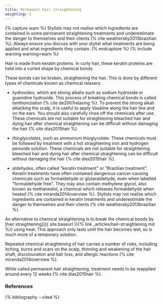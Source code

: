 ```yaml
---
title: Permanent hair straightening
weighting: 2
---
```


{% capture warn %}
Stylists may not realise which ingredients are contained in some permanent straightening treatments and underestimate the danger to themselves and their clients {% cite weathersby2013brazilian %}. Always ensure you discuss with your stylist what treatments are being applied and what ingredients they contain.
{% endcapture %}
{% include warning warning=warn %}

Hair is made from keratin proteins. In curly hair, these keratin proteins are held into a curled shape by chemical bonds.

These bonds can be broken, straightening the hair. This is done by different types of chemicals known as chemical relaxers:

- *hydroxides*, which are strong alkalis such as sodium hydroxide or guanidine hydroxide. This process of breaking chemical bonds is called *lanthionization* {% cite de2007relaxing %}. To prevent the strong alkali attacking the scalp, it is useful to apply Vaseline along the hair line and on the ears. You should also carefully rinse off the chemicals after use. These chemicals are not suitable for straightening bleached hair and dying hair after chemical straightening can be difficult without damaging the hair {% cite dias2015hair %}.

- *thioglycolates*, such as ammonium thioglycolate. These chemicals must be followed by treatment with a hot straightening iron and hydrogen peroxide solution. These chemicals are not suitable for straightening bleached hair and dying hair after chemical straightening can be difficult without damaging the hair {% cite dias2015hair %}.

- *aldehydes*, often called "keratin treatment" or "Brazilian treatment". Keratin treatments have often contained dangerous cancer-causing chemicals such as formaldehyde or glutaraldehyde, even when labelled "formaldehyde free". They may also contain methylene glycol, also known as methanediol, a chemical which releases formaldehyde when heated {% cite miranda2014overview %}. Stylists may not realise which ingredients are contained in keratin treatments and underestimate the danger to themselves and their clients {% cite weathersby2013brazilian %}.

An alternative to chemical straightening is to break the chemical bonds by [hair straightening]({{ site.baseurl }}{% link _articles/hair-straightening.md %}) using heat. This approach only lasts until the hair becomes wet, so is much more of a temporary solution.

Repeated chemical straightening of hair carries a number of risks, including itching, burns and scars on the scalp, thinning and weakening of the hair shaft, discolouration and hair loss, and allergic reactions {% cite miranda2014overview %}.

While called permanent hair straightening, treatment needs to be reapplied around every 12 weeks {% cite dias2015hair %}.

### References

{% bibliography --cited %}